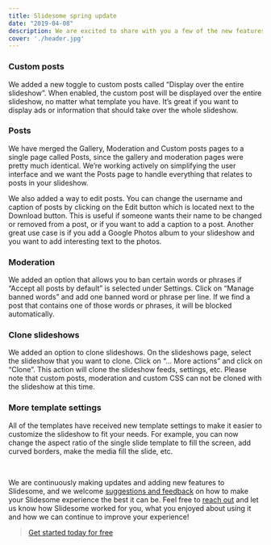 ```yaml
---
title: Slidesome spring update
date: "2019-04-08"
description: We are excited to share with you a few of the new features that we have recently added to Slidesome as well as several other tweaks and fixes.
cover: './header.jpg'
---
```


### Custom posts
We added a new toggle to custom posts called “Display over the entire slideshow”. When enabled, the custom post will be displayed over the entire slideshow, no matter what template you have. It’s great if you want to display ads or information that should take over the whole slideshow.

### Posts
We have merged the Gallery, Moderation and Custom posts pages to a single page called Posts, since the gallery and moderation pages were pretty much identical. We’re working actively on simplifying the user interface and we want the Posts page to handle everything that relates to posts in your slideshow.

We also added a way to edit posts. You can change the username and caption of posts by clicking on the Edit button which is located next to the Download button. This is useful if someone wants their name to be changed or removed from a post, or if you want to add a caption to a post. Another great use case is if you add a Google Photos album to your slideshow and you want to add interesting text to the photos.

### Moderation
We added an option that allows you to ban certain words or phrases if “Accept all posts by default” is selected under Settings. Click on “Manage banned words” and add one banned word or phrase per line. If we find a post that contains one of those words or phrases, it will be blocked automatically.

### Clone slideshows
We added an option to clone slideshows. On the slideshows page, select the slideshow that you want to clone. Click on “… More actions” and click on “Clone”. This action will clone the slideshow feeds, settings, etc. Please note that custom posts, moderation and custom CSS can not be cloned with the slideshow at this time.

### More template settings
All of the templates have received new template settings to make it easier to customize the slideshow to fit your needs. For example, you can now change the aspect ratio of the single slide template to fill the screen, add curved borders, make the media fill the slide, etc.

<br />

We are continuously making updates and adding new features to Slidesome, and we welcome [suggestions and feedback](https://slidesome.com/contact/) on how to make your Slidesome experience the best it can be. Feel free to [reach out](https://slidesome.com/contact/) and let us know how Slidesome worked for you, what you enjoyed about using it and how we can continue to improve your experience!

> [Get started today for free](https://slidesome.com)
